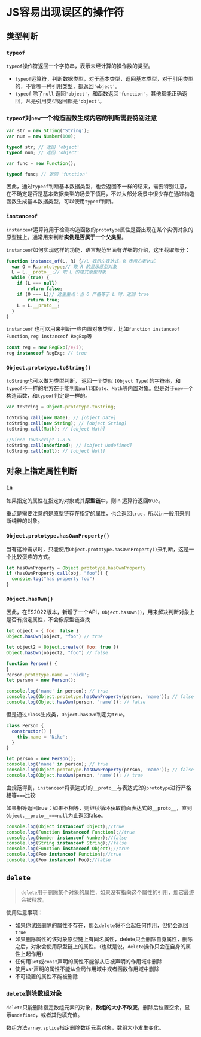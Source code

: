 # JS容易出现误区的操作符

## 类型判断

### `typeof`

`typeof`操作符返回一个字符串，表示未经计算的操作数的类型。

- `typeof`运算符，判断数据类型，对于基本类型，返回基本类型，对于引用类型的，不管哪一种引用类型，都返回`'object'`。
- `typeof` 除了`null` 返回`'object'`，和函数返回`'function'`，其他都能正确返回，凡是引用类型返回都是`'object'`。

### `typeof`对`new`一个构造函数生成内容的判断需要特别注意

```js
var str = new String('String');
var num = new Number(100);

typeof str; // 返回 'object'
typeof num; // 返回 'object'

var func = new Function();

typeof func; // 返回 'function'
```

因此，通过`typeof`判断基本数据类型，也会返回不一样的结果，需要特别注意，在不确定是否是基本数据类型的场景下慎用，不过大部分场景中很少存在通过构造函数生成基本数据类型，可以使用`typeof`判断。

### `instanceof`

`instanceof`运算符用于检测构造函数的`prototype`属性是否出现在某个实例对象的原型链上。通常用来判断**实例是否属于一个父类型**。

`instanceof`如何实现这样的功能，语言规范里面有详细的介绍，这里截取部分：

```js
function instance_of(L, R) {//L 表示左表达式，R 表示右表达式
  var O = R.prototype;// 取 R 的显示原型对象
  L = L.__proto__;// 取 L 的隐式原型对象
  while (true) {
    if (L === null)
        return false;
    if (O === L)// 这里重点：当 O 严格等于 L 时，返回 true 
        return true;
    L = L.__proto__;
  }
}
```

`instanceof` 也可以用来判断一些内置对象类型，比如`function instanceof Function`, `reg instanceof RegExp`等

```js
const reg = new RegExp(/e/i);
reg instanceof RegExg; // true
```

### `Object.prototype.toString()`

`toString`也可以做为类型判断， 返回一个类似 `[Object Type]`的字符串，和`typeof`不一样的地方在于能判断`null`和`Date`、`Math`等内置对象。但是对于`new`一个构造函数，和`typeof`判定是一样的。

```js
var toString = Object.prototype.toString;

toString.call(new Date); // [object Date]
toString.call(new String); // [object String]
toString.call(Math); // [object Math]

//Since JavaScript 1.8.5
toString.call(undefined); // [object Undefined]
toString.call(null); // [object Null]
```

## 对象上指定属性判断

### `in`

如果指定的属性在指定的对象或其**原型链**中，则in 运算符返回true。

重点是需要注意的是原型链存在指定的属性，也会返回`true`，所以`in`一般用来判断纯粹的对象。

### `Object.prototype.hasOwnProperty()`

当有这种需求时，只能使用`Object.prototype.hasOwnProperty()`来判断，这是一个比较蛋疼的方式。

```js
let hasOwnProperty = Object.prototype.hasOwnProperty
if (hasOwnProperty.call(obj, "foo")) {
  console.log("has property foo")
}
```

### `Object.hasOwn()`

因此，在ES2022版本，新增了一个API，`Object.hasOwn()`，用来解决判断对象上是否有指定属性，不会像原型链查找

```js
let object = { foo: false }
Object.hasOwn(object, "foo") // true

let object2 = Object.create({ foo: true })
Object.hasOwn(object2, "foo") // false

function Person() {
}
Person.prototype.name = 'nick';
let person = new Person();

console.log('name' in person); // true
console.log(Object.prototype.hasOwnProperty(person, 'name')); // false
console.log(Object.hasOwn(person, 'name')); // false
```

但是通过`class`生成类，`Object.hasOwn`判定为`true`。

```js
class Person {
  constructor() {
    this.name = 'Nike';
  }
}

let person = new Person();
console.log('name' in person); // true
console.log(Object.prototype.hasOwnProperty(person, 'name')); // false
console.log(Object.hasOwn(person, 'name')); // true
```



由规范得到，`instanceof`将表达式1的`__proto__`与表达式2的`prototype`进行严格相等`===`比较:

如果相等返回true；如果不相等，则继续循环获取前面表达式的`__proto__`，直到 `Object.__proto__===null`为止返回false。

```js
console.log(Object instanceof Object);//true 
console.log(Function instanceof Function);//true 
console.log(Number instanceof Number);//false 
console.log(String instanceof String);//false 
console.log(Function instanceof Object);//true 
console.log(Foo instanceof Function);//true 
console.log(Foo instanceof Foo);//false
```




## `delete`

> `delete`用于删除某个对象的属性，如果没有指向这个属性的引用，那它最终会被释放。

使用注意事项：

- 如果你试图删除的属性不存在，那么`delete`将不会起任何作用，但仍会返回`true`
- 如果删除属性的该对象原型链上有同名属性，delete只会删除自身属性，删除之后，对象会使用原型链上的属性。（也就是说，`delete`操作只会在自身的属性上起作用）
- 任何用`let`或`const`声明的属性不能够从它被声明的作用域中删除
- 使用`var`声明的属性不能从全局作用域中或者函数作用域中删除
- 不可设置的属性不能被删除

### `delete`删除数组对象

`delete`只能删除指定数组元素的对象，**数组的大小不改变**，删除后位置空余，显示`undefined`，或者其他填充值。

数组方法`array.splice`指定删除数组元素对象，数组大小发生变化。
